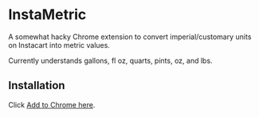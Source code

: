 # InstaMetric

A somewhat hacky Chrome extension to convert imperial/customary units on
Instacart into metric values.

Currently understands gallons, fl oz, quarts, pints, oz, and lbs.

## Installation

Click [Add to Chrome here](https://chrome.google.com/webstore/detail/instametric/agnehkmmogfljboljnbojbdohffjjpgc).
